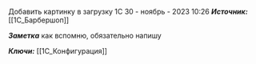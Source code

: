 
Добавить картинку в загрузку 1С
 30 - ноябрь - 2023  10:26 
***Источник:*** [[1C_Барбершоп]]

***Заметка*** 
как вспомню, обязательно напишу

***Ключи:*** [[1С_Конфигурация]]